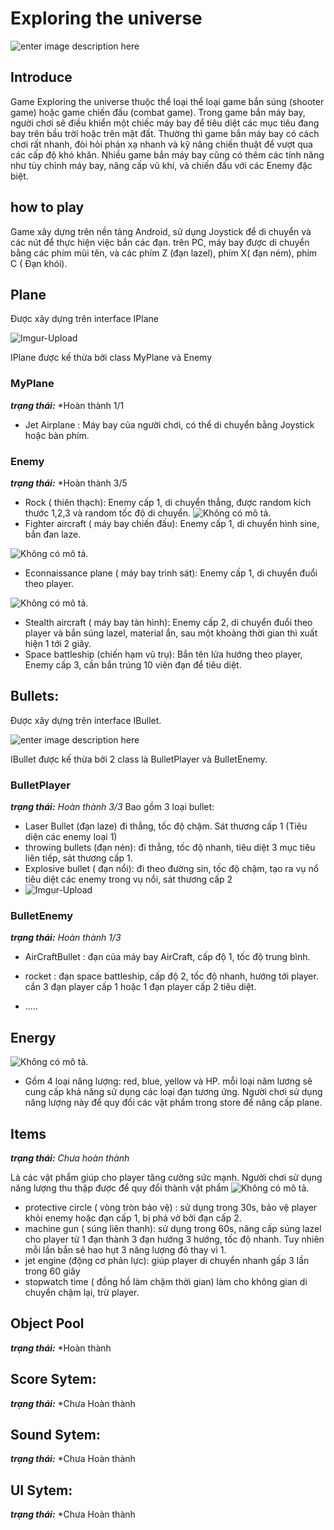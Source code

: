 #   Exploring the universe

![enter image description here](https://i.imgur.com/NdWwvxJ.png)

## Introduce

Game Exploring the universe  thuộc thể loại thể loại game bắn súng (shooter game) hoặc game chiến đấu (combat game). Trong game bắn máy bay, người chơi sẽ điều khiển một chiếc máy bay để tiêu diệt các mục tiêu đang bay trên bầu trời hoặc trên mặt đất. Thường thì game bắn máy bay có cách chơi rất nhanh, đòi hỏi phản xạ nhanh và kỹ năng chiến thuật để vượt qua các cấp độ khó khăn. Nhiều game bắn máy bay cũng có thêm các tính năng như tùy chỉnh máy bay, nâng cấp vũ khí, và chiến đấu với các Enemy đặc biệt.

## how to play

Game xây dựng  trên nền tảng Android, sử dụng Joystick để di chuyển và các nút để thực hiện việc bắn các đạn.
trên PC, máy bay được di chuyển bằng các phím mũi tên, và  các phím Z (đạn lazel), phím X( đạn ném), phím C ( Đạn khói).

## Plane
Được xây dựng trên interface IPlane

![Imgur-Upload](https://i.imgur.com/h082Q7q.png)

IPlane được kế thừa bởi class MyPlane và Enemy


### MyPlane
***trạng thái:*** *Hoàn thành 1/1
 
 * Jet Airplane : Máy bay của  người chơi, có thể di chuyển bằng Joystick hoặc bàn phím.
 
 ### Enemy
 ***trạng thái:*** *Hoàn thành 3/5
* Rock ( thiên thạch): Enemy cấp 1, di chuyển thẳng, được random kích thước 1,2,3 và random tốc độ di chuyển. 
![Không có mô tả.](https://scontent.fsgn2-5.fna.fbcdn.net/v/t1.15752-9/335439013_542583534528025_1606988361769204512_n.png?_nc_cat=104&ccb=1-7&_nc_sid=ae9488&_nc_ohc=SJSJgudsti4AX9_l8lK&_nc_ht=scontent.fsgn2-5.fna&oh=03_AdR_eEU92ulf4eFPujkOWh2fkwE9h1zoVomQJfG_4UbRfw&oe=64364A51)
* Fighter aircraft ( máy bay chiến đấu): Enemy cấp 1, di chuyển hình sine, bắn đan laze.

![Không có mô tả.](https://scontent.fsgn2-9.fna.fbcdn.net/v/t1.15752-9/335129374_1876701106039664_8128558979805074652_n.png?_nc_cat=103&ccb=1-7&_nc_sid=ae9488&_nc_ohc=s4RBIqBgi2oAX-jarEP&_nc_ht=scontent.fsgn2-9.fna&oh=03_AdQoey5t8m1hv6m0Tv2FFSCRiORUNpMIib6u3eVUo5antw&oe=64364726)


* Econnaissance plane ( máy bay trinh sát): Enemy cấp 1, di chuyển đuổi theo player.


![Không có mô tả.](https://scontent.fsgn2-5.fna.fbcdn.net/v/t1.15752-9/335939703_129809886702825_4478663882574387258_n.png?_nc_cat=104&ccb=1-7&_nc_sid=ae9488&_nc_ohc=ie1SAdBBeAYAX_ZRspI&_nc_ht=scontent.fsgn2-5.fna&oh=03_AdR1ENw_tghMSGP3LpoUAI2Ko7Lo_zMJosERUFjHBJtxow&oe=643657AC)
* Stealth aircraft ( máy bay tàn hình): Enemy cấp 2, di chuyển đuổi theo player và bắn súng lazel, material ẩn, sau một khoảng thời gian thì xuất hiện 1 tới 2 giây.
* Space battleship (chiến hạm vũ trụ): Bắn tên lửa hướng theo player, Enemy cấp 3, cần bắn trúng 10 viên đạn để tiêu diệt.

## Bullets:
Được xây dựng trên interface IBullet.

![enter image description here](https://i.imgur.com/MxDrOt4.png) 

IBullet được kế thừa bởi 2 class là BulletPlayer và BulletEnemy.

### BulletPlayer
***trạng thái:*** *Hoàn thành 3/3*
Bao gồm 3 loại bullet: 
* Laser Bullet (đạn laze) đi thẳng, tốc độ chậm. Sát thương cấp 1 (Tiêu diện các enemy loại 1)
* throwing bullets (đạn nén): đi thẳng, tốc độ nhanh, tiêu diệt 3 mục tiêu liên tiếp, sát thương cấp 1.
* Explosive bullet ( đạn nổi): đi theo đường sin, tốc độ chậm, tạo ra vụ nổ tiêu diệt các enemy trong vụ nổi, sát thương cấp 2
* ![Imgur-Upload](https://i.imgur.com/D2GvymF.png)


### BulletEnemy
***trạng thái:*** *Hoàn thành 1/3*
 * AirCraftBullet : đạn của máy bay AirCraft, cấp độ 1, tốc độ trung bình.
 
 * rocket : đạn space battleship, cấp độ 2, tốc độ nhanh, hướng tới player. cần 3 đạn player cấp 1  hoặc 1 đạn player cấp 2 tiêu diệt.

* .....

 
 ## Energy

![Không có mô tả.](https://scontent.fsgn2-7.fna.fbcdn.net/v/t1.15752-9/335131509_732642868333130_8013481193207864005_n.png?_nc_cat=108&ccb=1-7&_nc_sid=ae9488&_nc_ohc=7aJhXQbgAlwAX97X7Vj&_nc_ht=scontent.fsgn2-7.fna&oh=03_AdTRp82sTA43DO61c6lK5vz4dn2nON28B4TlwiLEAj2zJw&oe=6436351A)

- Gồm 4 loại năng lượng: red, blue, yellow và  HP. mỗi loại năm lương sẽ cung cấp khả năng sử dụng các loại đạn tương ứng. Người chơi sử  dụng năng lượng này để  quy đổi các vật phẩm trong store để nâng cấp plane.


## Items
***trạng thái:*** *Chưa  hoàn thành*

Là các vật phẩm giúp cho player tăng cường sức mạnh.
Người chơi sử dụng năng lượng thu thập được để quy đổi thành vật phẩm
![Không có mô tả.](https://scontent.fsgn2-7.fna.fbcdn.net/v/t1.15752-9/335721662_591183022934112_838938544079724028_n.png?_nc_cat=100&ccb=1-7&_nc_sid=ae9488&_nc_ohc=niLGYBYZSBoAX-leKXc&_nc_ht=scontent.fsgn2-7.fna&oh=03_AdSJ2ghCzPdn7UNZI6IN7XK6shor5dW0xhZ5yuYi2hSOrw&oe=643624AB)

* protective circle ( vòng tròn bảo vệ) : sử dụng trong 30s, bảo vệ player khỏi enemy hoặc  đạn cấp 1, bị phá  vở bởi đạn cấp 2.
* machine gun ( súng liên thanh): sử dụng trong 60s, nâng cấp súng lazel cho player từ 1 đạn thành 3 đạn hướng 3 hướng, tốc độ nhanh. Tuy nhiên mỗi lần bắn sẽ hao hụt 3 năng lượng đỏ thay vì 1.
* jet engine (động cơ phản lực): giúp player di chuyển nhanh gấp 3 lần trong 60 giây
* stopwatch time ( đồng hồ làm chậm thời gian) làm cho không gian di chuyển chậm lại, trừ player.

## Object Pool
***trạng thái:*** *Hoàn thành 

## Score Sytem:
***trạng thái:*** *Chưa Hoàn thành 

## Sound Sytem:
***trạng thái:*** *Chưa Hoàn thành 

## UI Sytem:
***trạng thái:*** *Chưa Hoàn thành 
